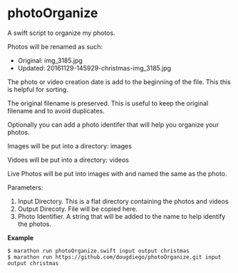 # photoOrganize
A swift script to organize my photos.

Photos will be renamed as such:
* Original: img_3185.jpg
* Updated: 20161129-145929-christmas-img_3185.jpg

The photo or video creation date is add to the beginning of the file.  This this is helpful for sorting.  

The original filename is preserved.  This is useful to keep the original filename and to avoid duplicates.

Optionally you can add a photo identifer that will help you organize your photos.

Images will be put into a directory: images

Vidoes will be put into a directory: videos

Live Photos will be put into images with and named the same as the photo.

Parameters:
1. Input Directory.  This is a flat directory containing the photos and videos
2. Output Direcoty.  File will be copied here.
3. Photo Identifier.  A string that will be added to the name to help identify the photos.

**Example**
```
$ marathon run photoOrganize.swift input output christmas
$ marathon run https://github.com/dougdiego/photoOrganize.git input output christmas
```
